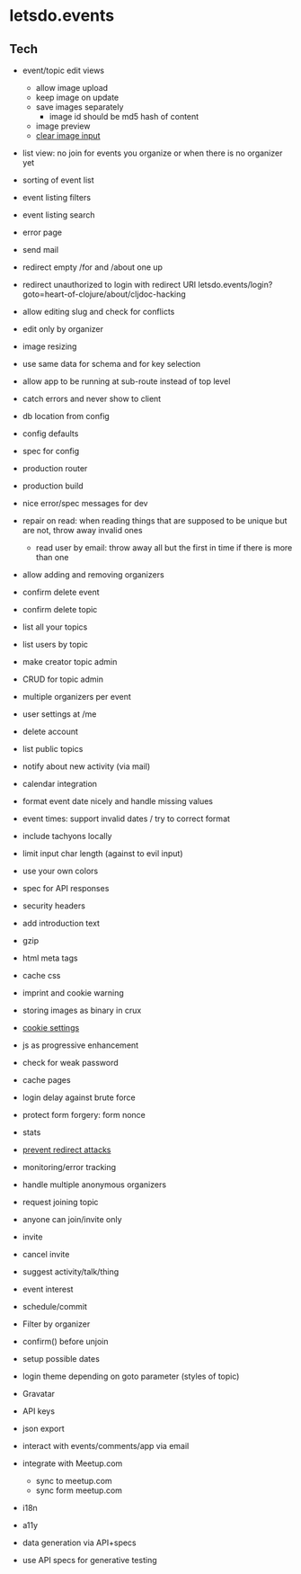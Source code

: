 # letsdo.events

## Tech

- event/topic edit views
  - allow image upload
  - keep image on update
  - save images separately
    - image id should be md5 hash of content
  - image preview
  - [clear image input](https://www.w3schools.com/howto/howto_html_clear_input.asp)

- list view: no join for events you organize or when there is no organizer yet

- sorting of event list
- event listing filters
- event listing search
- error page

- send mail
- redirect empty /for and /about one up
- redirect unauthorized to login with redirect URI
    letsdo.events/login?goto=heart-of-clojure/about/cljdoc-hacking

- allow editing slug and check for conflicts
- edit only by organizer
- image resizing

- use same data for schema and for key selection

- allow app to be running at sub-route instead of top level
- catch errors and never show to client
- db location from config
- config defaults
- spec for config
- production router
- production build
- nice error/spec messages for dev
- repair on read: when reading things that are supposed to be unique but are not, throw away invalid ones
  - read user by email: throw away all but the first in time if there is more than one

- allow adding and removing organizers

- confirm delete event
- confirm delete topic

- list all your topics
- list users by topic

- make creator topic admin
- CRUD for topic admin
- multiple organizers per event

- user settings at /me
- delete account

- list public topics

- notify about new activity (via mail)
- calendar integration

- format event date nicely and handle missing values
- event times: support invalid dates / try to correct format
- include tachyons locally
- limit input char length (against to evil input)
- use your own colors
- spec for API responses
- security headers
- add introduction text
- gzip
- html meta tags
- cache css
- imprint and cookie warning
- storing images as binary in crux
- [cookie settings](https://github.com/ring-clojure/ring/wiki/Cookies)
- js as progressive enhancement
- check for weak password
- cache pages
- login delay against brute force
- protect form forgery: form nonce
- stats
- [prevent redirect attacks](https://rundis.github.io/blog/2015/buddy_auth_part2.html)
- monitoring/error tracking

- handle multiple anonymous organizers

- request joining topic
- anyone can join/invite only
- invite
- cancel invite

- suggest activity/talk/thing
- event interest
- schedule/commit

- Filter by organizer
- confirm() before unjoin

- setup possible dates

- login theme depending on goto parameter (styles of topic)

- Gravatar
- API keys
- json export
- interact with events/comments/app via email
- integrate with Meetup.com
  - sync to meetup.com
  - sync form meetup.com
- i18n
- a11y

- data generation via API+specs
- use API specs for generative testing
